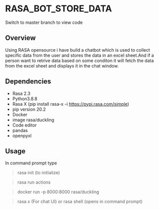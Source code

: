 # RASA_BOT_STORE_DATA
  Switch to master branch to view code

## Overview 
  Using RASA opensource i have build a chatbot which is used to collect specific data from the user and stores the data in an excel sheet.And if a person want to retrive data based on some conditon it will fetch the data from the excel sheet and displays it in the chat window.
 ## Dependencies
 - Rasa 2.3
 - Python3.8.8
 - Rasa X (pip install rasa-x -i https://pypi.rasa.com/simple)
 - pip version 20.2
 - Docker 
 - image rasa/duckling
 - Code editor
 - pandas
 - openpyxl
 
 ## Usage
  In command prompt type
  > rasa init (to initialize)
  
  > rasa run actions
  
  > docker run -p 8000:8000 rasa/duckling
  
  > rasa x (For chat UI) or rasa shell (opens in command prompt)
